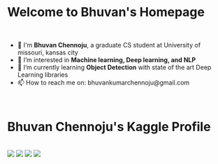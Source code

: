 # Welcome to Bhuvan's Homepage
<br>

<ul>
<li>👋 I'm <strong>Bhuvan Chennoju</strong>, a graduate CS student at University of missouri, kansas city</li>
<li>👀 I’m interested in <strong>Machine learning, Deep learning, and NLP</strong></li>
<li>🌱 I’m currently learning <strong>Object Detection</strong> with state of the art Deep Learning libraries</li>
<li> 📫 How to reach me on: bhuvankumarchennoju@gmail.com</li>
</ul>
<br>
<h1>Bhuvan Chennoju's Kaggle Profile </h1>
<br>

<div class="row">
  <div class="column">
    <img src="https://road-to-kaggle-grandmaster.vercel.app/api/badges/bhuvanchennoju/competition/light">
    <img src="https://road-to-kaggle-grandmaster.vercel.app/api/badges/bhuvanchennoju/dataset/light">
    <img src="https://road-to-kaggle-grandmaster.vercel.app/api/badges/bhuvanchennoju/notebook/light">
    <img src="https://road-to-kaggle-grandmaster.vercel.app/api/badges/bhuvanchennoju/discussion/light">
  </div>
</div>

